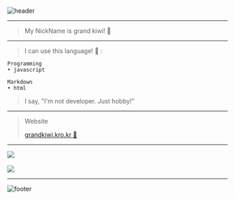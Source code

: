 ![header](https://capsule-render.vercel.app/api?type=wave&color=gradient&height=300&section=header&text=✨%20Hello%20Everyone!%20👋&fontSize=70)

- - -

> My NickName is grand kiwi! 🥝

- - -

> I can use this language! 📖 :

    Programming   
    • javascript

    Markdown   
    • html

> I say, "I'm not developer. Just hobby!"

- - -

> Website   
>    
> [grandkiwi.kro.kr 🥝](https://grandkiwi.kro.kr)

- - -

<a href="https://github.com/grandkiwi219">
    <img align="center" src="https://github-readme-stats.vercel.app/api?username=grandkiwi219&count_private=true&show_icons=true&theme=vue"/>
</a>

<br/>
<br/>

<a href="https://github.com/grandkiwi219">
    <img align="center" src="https://github-readme-stats.vercel.app/api/top-langs/?username=grandkiwi219&layout=compact&theme=vue"/>
</a>

- - -

![footer](https://capsule-render.vercel.app/api?type=wave&color=gradient&height=300&section=footer)
